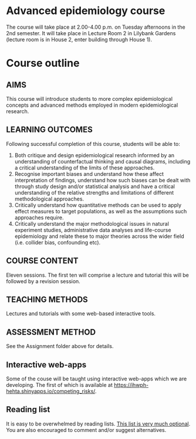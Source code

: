 # Advanced epidemiology course

The course will take place at 2.00-4.00 p.m. on Tuesday afternoons in the 2nd semester.
It will take place in Lecture Room 2 in Lilybank Gardens (lecture room is in House 2, enter building through House 1).

# Course outline

## AIMS
This course will introduce students to more complex epidemiological concepts and advanced methods employed in modern epidemiological research.

## LEARNING OUTCOMES
Following successful completion of this course, students will be able to:

1.	Both critique and design epidemiological research informed by an understanding of counterfactual thinking and causal diagrams, including a critical understanding of the limits of these approaches.
2.	Recognise important biases and understand how these affect interpretation of findings, understand how such biases can be dealt with through study design and/or statistical analysis and have a critical understanding of the relative strengths and limitations of different methodological approaches.
3.	Critically understand how quantitative methods can be used to apply effect measures to target populations, as well as the assumptions such approaches require.
4.	Critically understand the major methodological issues in natural experiment studies, administrative data analyses and life-course epidemiology and relate these to major theories across the wider field (i.e. collider bias, confounding etc).

## COURSE CONTENT
Eleven sessions. The first ten will comprise a lecture and tutorial this will be followed by a revision session.

## TEACHING METHODS
Lectures and tutorials with some web-based interactive tools.

## ASSESSMENT METHOD
See the Assignment folder above for details.


## Interactive web-apps
Some of the couse will be taught using interactive web-apps which we are developing. The first of which is available at https://ihwph-hehta.shinyapps.io/competing_risks/.

## Reading list

It is easy to be overwhelmed by reading lists. [This list is very much optional](https://docs.google.com/document/d/1eqVzqYM6ozlrt5I_4aqqe6OIR6OV6EJ8G6Tg1lBaQ4Q/edit?usp=sharing). You are also encouraged to comment and/or suggest alternatives.
